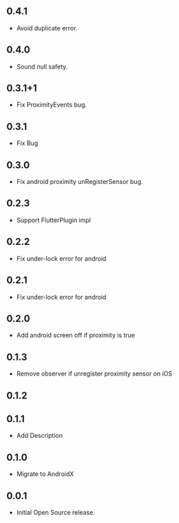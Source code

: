 ## 0.4.1

* Avoid duplicate error.

## 0.4.0

* Sound null safety.

## 0.3.1+1

* Fix ProximityEvents bug.

## 0.3.1

* Fix Bug

## 0.3.0

* Fix android proximity unRegisterSensor bug. 

## 0.2.3

* Support FlutterPlugin impl

## 0.2.2

* Fix under-lock error for android

## 0.2.1

* Fix under-lock error for android

## 0.2.0

* Add android screen off if proximity is true

## 0.1.3

* Remove observer if unregister proximity sensor on iOS

## 0.1.2

## 0.1.1

* Add Description

## 0.1.0

* Migrate to AndroidX

## 0.0.1

* Initial Open Source release.
